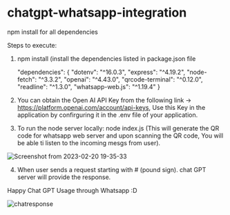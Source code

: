 # chatgpt-whatsapp-integration

npm install for all dependencies

Steps to execute:

1. npm install (install the dependencies listed in package.json file

    "dependencies": {
    "dotenv": "^16.0.3",
    "express": "^4.19.2",
    "node-fetch": "^3.3.2",
    "openai": "^4.43.0",
    "qrcode-terminal": "^0.12.0",
    "readline": "^1.3.0",
    "whatsapp-web.js": "^1.19.4"
  }
2. You can obtain the Open AI API Key from the following link -> https://platform.openai.com/account/api-keys, Use this Key in the application by confirguring it in the .env file of your application.


3. To run the node server locally: node index.js (This will generate the QR code for whatsapp web server and upon scanning the QR code, You will be able ti listen to the incoming mesgs from user).

![Screenshot from 2023-02-20 19-35-33](https://user-images.githubusercontent.com/28802910/220241404-5c88da14-ccea-488a-ae10-39ed336e40ed.png)

4. When user sends a request starting with # (pound sign). chat GPT server will provide the response.

Happy Chat GPT Usage through Whatsapp :D

![chatresponse](https://user-images.githubusercontent.com/28802910/220240860-cd7b1417-20db-424c-86f8-d72977ae706e.jpg)

